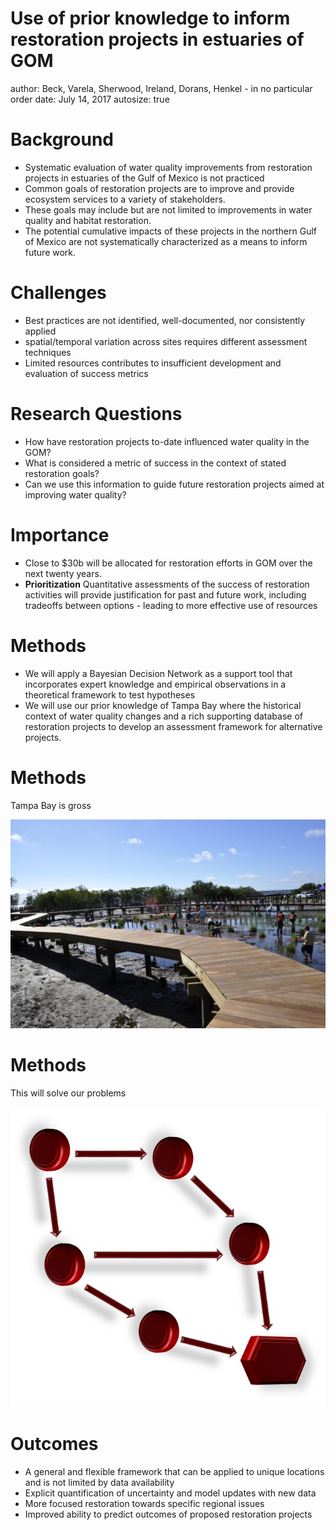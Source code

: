 Use of prior knowledge to inform restoration projects in estuaries of GOM
========================================================
author: Beck, Varela, Sherwood, Ireland, Dorans, Henkel - in no particular order
date: July 14, 2017
autosize: true

Background
========================================================

* Systematic evaluation of water quality improvements from restoration projects in estuaries of the Gulf of Mexico is not practiced
* Common goals of restoration projects are to improve and provide ecosystem services to a variety of stakeholders. 
* These goals may include but are not limited to improvements in water quality and habitat restoration.
* The potential cumulative impacts of these projects in the northern Gulf of Mexico are not systematically characterized as a means to inform future work. 

Challenges
========================================================

* Best practices are not identified, well-documented, nor consistently applied
* spatial/temporal variation across sites requires different assessment techniques
* Limited resources contributes to insufficient development and evaluation of success metrics

Research Questions
========================================================

* How have restoration projects to-date influenced water quality in the GOM?
* What is considered a metric of success in the context of stated restoration goals? 
* Can we use this information to guide future restoration projects aimed at improving water quality?

Importance
========================================================

* Close to $30b will be allocated for restoration efforts in GOM over the next twenty years.
* **Prioritization** Quantitative assessments of the success of restoration activities will provide justification for past and future work, including tradeoffs between options - leading to more effective use of resources

Methods
========================================================

* We will apply a Bayesian Decision Network as a support tool that incorporates expert knowledge and empirical observations in a theoretical framework to test hypotheses
* We will use our prior knowledge of Tampa Bay where the historical context of water quality changes and a rich supporting database of restoration projects to develop an assessment framework for alternative projects. 

Methods
========================================================
Tampa Bay is gross

![](prop_pres-figure/tb.jpg)

Methods
========================================================
This will solve our problems

![](prop_pres-figure/BN.jpg)

Outcomes
========================================================

* A general and flexible framework that can be applied to unique locations and is not limited by data availability
* Explicit quantification of uncertainty and model updates with new data
* More focused restoration towards specific regional issues
* Improved ability to predict outcomes of proposed restoration projects
